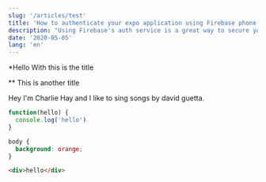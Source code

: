 ```yaml
---
slug: '/articles/test'
title: 'How to authenticate your expo application using Firebase phone auth without ejecting'
description: "Using Firebase's auth service is a great way to secure your app, but when it comes to using the phone auth service you normally need to eject. We've found a better way to get things done without ejecting."
date: '2020-05-05'
lang: 'en'
---
```


*Hello With this is the title

** This is another title

Hey I'm Charlie Hay and I like to sing songs by david guetta.

```javascript
function(hello) {
  console.log('hello')
}
```

```css
body {
  background: orange;
}
```

```html
<div>hello</div>
```

